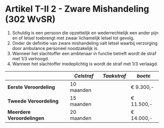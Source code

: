 # Artikel T-II 2 - Zware Mishandeling (302 WvSR)

1. Schuldig is een persoon die opzettelijk en wederrechtelijk een ander pijn en of letsel toebrengt met zwaar lichamelijk letsel tot gevolg.
2. Onder de definitie van zware mishandeling valt letsel waarbij verzorging door ambulance personeel noodzakelijk is.
3. Wanneer het slachtoffer een ambtenaar in functie betreft wordt de straf met 1/3 verhoogd.
4. Wanneer het slachtoffer medeplichtig is wordt de straf met 1/3 verlaagd.

|                             | _Celstraf_ | _Taakstraf_ | _boete_    |
| --------------------------- | ---------- | ----------- | ---------- |
| **Eerste Veroordeling**     | 10 maanden |             | € 9.300,-  |
| **Tweede Veroordeling**     | 15 maanden |             | € 11.500,- |
| **Meerdere Veroordelingen** | 20 maanden |             | € 14.000,- |
